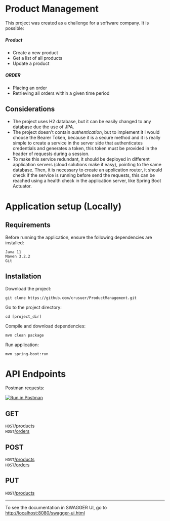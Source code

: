 # Product Management
This project was created as a challenge for a software company.
It is possible:
##### Product
* Create a new product
* Get a list of all products
* Update a product
##### ORDER
* Placing an order
* Retrieving all orders within a given time period

## Considerations
* The project uses H2 database, but it can be easily changed to any database due the use of JPA.
* The project doesn't contain *authentication*, but to implement it I would choose the Bearer Token, 
because it is a secure method and it is really simple to create a service in the server side that authenticates credentials and generates a token, 
this token must be provided in the header of requests during a session.
* To make this service redundant, it should be deployed in different application servers (cloud solutions make it easy), pointing to the same database. 
Then, it is necessary to create an application router, it should check if the service is running before send the requests, this can be reached using a health check in the application server, like Spring Boot Actuator.

# Application setup (Locally)

## Requirements
Before running the application, ensure the following dependencies are installed:

```
Java 11
Maven 3.2.2
Git
```

## Installation
Download the project:
```
git clone https://github.com/crusuer/ProductManagement.git
```
Go to the project directory:
```
cd [project_dir]
```
Compile and download dependencies:
```
mvn clean package
```
Run application:
```
mvn spring-boot:run
```
# API Endpoints
Postman requests: <p>
[![Run in Postman](https://run.pstmn.io/button.svg)](https://app.getpostman.com/run-collection/a44084ada439c4fb5c49)

## GET
`HOST`[/products](#get-products)<br/>
`HOST`[/orders](#get-orders)<br/>

## POST
`HOST`[/products](#post-products)<br/>
`HOST`[/orders](#post-orders)<br/>

## PUT
`HOST`[/products](#put-products)<br/>

___
To see the documentation in SWAGGER UI, go to [http://localhost:8080/swagger-ui.html](#get-swagger-ui)